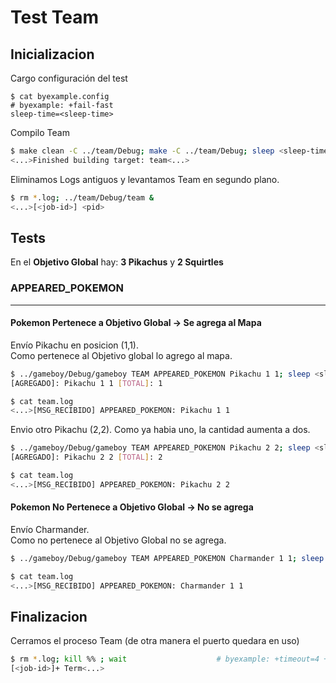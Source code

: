 # Test Team

## Inicializacion

Cargo configuración del test

```shell
$ cat byexample.config                                                  # byexample: +fail-fast
sleep-time=<sleep-time>
```

Compilo Team

```bash
$ make clean -C ../team/Debug; make -C ../team/Debug; sleep <sleep-time> # byexample: +timeout=10 +fail-fast +paste
<...>Finished building target: team<...>
```

Eliminamos Logs antiguos y levantamos Team en segundo plano.

```bash
$ rm *.log; ../team/Debug/team &
<...>[<job-id>] <pid>
```

## Tests

En el **Objetivo Global** hay: **3 Pikachus** y **2 Squirtles**

### APPEARED_POKEMON

- - -

#### Pokemon Pertenece a Objetivo Global -> Se agrega al Mapa

Envío Pikachu en posicion (1,1).  
Como pertenece al Objetivo global lo agrego al mapa.

```bash
$ ../gameboy/Debug/gameboy TEAM APPEARED_POKEMON Pikachu 1 1; sleep <sleep-time> # byexample: +timeout=4 +paste
[AGREGADO]: Pikachu 1 1 [TOTAL]: 1
```

```bash
$ cat team.log
<...>[MSG_RECIBIDO] APPEARED_POKEMON: Pikachu 1 1
```

Envio otro Pikachu (2,2).
Como ya habia uno, la cantidad aumenta a dos.

```bash
$ ../gameboy/Debug/gameboy TEAM APPEARED_POKEMON Pikachu 2 2; sleep <sleep-time> # byexample: +timeout=4 +paste
[AGREGADO]: Pikachu 2 2 [TOTAL]: 2
```

```bash
$ cat team.log
<...>[MSG_RECIBIDO] APPEARED_POKEMON: Pikachu 2 2
```

#### Pokemon No Pertenece a Objetivo Global -> No se agrega

Envío Charmander.  
Como no pertenece al Objetivo Global no se agrega.

```bash
$ ../gameboy/Debug/gameboy TEAM APPEARED_POKEMON Charmander 1 1; sleep <sleep-time> # byexample: +timeout=4 +paste
```

```bash
$ cat team.log
<...>[MSG_RECIBIDO] APPEARED_POKEMON: Charmander 1 1
```

## Finalizacion

Cerramos el proceso Team (de otra manera el puerto quedara en uso)

```bash
$ rm *.log; kill %% ; wait                    # byexample: +timeout=4 +norm-ws +paste
[<job-id>]+ Term<...>
```
